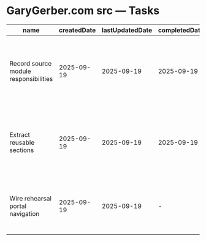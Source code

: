 # GaryGerber.com src — Tasks

| name                                  | createdDate | lastUpdatedDate | completedDate | status   | description                                                                                 |
| ------------------------------------- | ----------- | --------------- | ------------- | -------- | ------------------------------------------------------------------------------------------- |
| Record source module responsibilities | 2025-09-19  | 2025-09-19      | 2025-09-19    | complete | README documents the roles of `App.jsx`, navigation settings, and the welcome component.    |
| Extract reusable sections             | 2025-09-19  | 2025-09-19      | 2025-09-19    | complete | Factor `App.jsx` into reusable section components (Programs, Consulting, Recordings, etc.). |
| Wire rehearsal portal navigation      | 2025-09-19  | 2025-09-19      | -             | todo     | Add routing to dedicated rehearsal pages once content is authored.                          |
